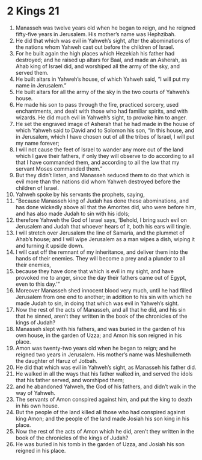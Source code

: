 ﻿
# 2 Kings 21
1. Manasseh was twelve years old when he began to reign, and he reigned fifty-five years in Jerusalem. His mother’s name was Hephzibah. 
2. He did that which was evil in Yahweh’s sight, after the abominations of the nations whom Yahweh cast out before the children of Israel. 
3. For he built again the high places which Hezekiah his father had destroyed; and he raised up altars for Baal, and made an Asherah, as Ahab king of Israel did, and worshiped all the army of the sky, and served them. 
4. He built altars in Yahweh’s house, of which Yahweh said, “I will put my name in Jerusalem.” 
5. He built altars for all the army of the sky in the two courts of Yahweh’s house. 
6. He made his son to pass through the fire, practiced sorcery, used enchantments, and dealt with those who had familiar spirits, and with wizards. He did much evil in Yahweh’s sight, to provoke him to anger. 
7. He set the engraved image of Asherah that he had made in the house of which Yahweh said to David and to Solomon his son, “In this house, and in Jerusalem, which I have chosen out of all the tribes of Israel, I will put my name forever; 
8. I will not cause the feet of Israel to wander any more out of the land which I gave their fathers, if only they will observe to do according to all that I have commanded them, and according to all the law that my servant Moses commanded them.” 
9. But they didn’t listen, and Manasseh seduced them to do that which is evil more than the nations did whom Yahweh destroyed before the children of Israel. 
10. Yahweh spoke by his servants the prophets, saying, 
11. “Because Manasseh king of Judah has done these abominations, and has done wickedly above all that the Amorites did, who were before him, and has also made Judah to sin with his idols; 
12. therefore Yahweh the God of Israel says, ‘Behold, I bring such evil on Jerusalem and Judah that whoever hears of it, both his ears will tingle. 
13. I will stretch over Jerusalem the line of Samaria, and the plummet of Ahab’s house; and I will wipe Jerusalem as a man wipes a dish, wiping it and turning it upside down. 
14. I will cast off the remnant of my inheritance, and deliver them into the hands of their enemies. They will become a prey and a plunder to all their enemies, 
15. because they have done that which is evil in my sight, and have provoked me to anger, since the day their fathers came out of Egypt, even to this day.’” 
16. Moreover Manasseh shed innocent blood very much, until he had filled Jerusalem from one end to another; in addition to his sin with which he made Judah to sin, in doing that which was evil in Yahweh’s sight. 
17. Now the rest of the acts of Manasseh, and all that he did, and his sin that he sinned, aren’t they written in the book of the chronicles of the kings of Judah? 
18. Manasseh slept with his fathers, and was buried in the garden of his own house, in the garden of Uzza; and Amon his son reigned in his place. 
19. Amon was twenty-two years old when he began to reign; and he reigned two years in Jerusalem. His mother’s name was Meshullemeth the daughter of Haruz of Jotbah. 
20. He did that which was evil in Yahweh’s sight, as Manasseh his father did. 
21. He walked in all the ways that his father walked in, and served the idols that his father served, and worshiped them; 
22. and he abandoned Yahweh, the God of his fathers, and didn’t walk in the way of Yahweh. 
23. The servants of Amon conspired against him, and put the king to death in his own house. 
24. But the people of the land killed all those who had conspired against king Amon; and the people of the land made Josiah his son king in his place. 
25. Now the rest of the acts of Amon which he did, aren’t they written in the book of the chronicles of the kings of Judah? 
26. He was buried in his tomb in the garden of Uzza, and Josiah his son reigned in his place. 
